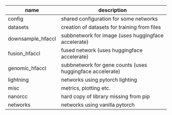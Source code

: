 name | description 
--- | --- 
config | shared configuration for some networks
datasets | creation of datasets for training from files
downsample_hfaccl | subbnetwork for image (uses huggingface accelerate)
fusion_hfaccl | fused network (uses huggingface accelerate)
genomic_hfaccl | subbnetwork for gene counts (uses huggingface accelerate)
lightning | networks using pytorch lighting
misc | metrics, plotting etc.
nanorcc | hard copy of library missing from pip
networks | networks using vanilla pytorch
